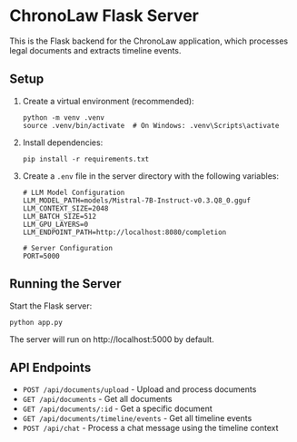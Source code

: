 # ChronoLaw Flask Server

This is the Flask backend for the ChronoLaw application, which processes legal documents and extracts timeline events.

## Setup

1. Create a virtual environment (recommended):
   ```
   python -m venv .venv
   source .venv/bin/activate  # On Windows: .venv\Scripts\activate
   ```

2. Install dependencies:
   ```
   pip install -r requirements.txt
   ```

3. Create a `.env` file in the server directory with the following variables:
   ```
   # LLM Model Configuration
   LLM_MODEL_PATH=models/Mistral-7B-Instruct-v0.3.Q8_0.gguf
   LLM_CONTEXT_SIZE=2048
   LLM_BATCH_SIZE=512
   LLM_GPU_LAYERS=0
   LLM_ENDPOINT_PATH=http://localhost:8080/completion

   # Server Configuration
   PORT=5000
   ```

## Running the Server

Start the Flask server:
```
python app.py
```

The server will run on http://localhost:5000 by default.

## API Endpoints

- `POST /api/documents/upload` - Upload and process documents
- `GET /api/documents` - Get all documents
- `GET /api/documents/:id` - Get a specific document
- `GET /api/documents/timeline/events` - Get all timeline events
- `POST /api/chat` - Process a chat message using the timeline context
